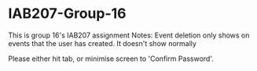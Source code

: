 # IAB207-Group-16
This is group 16's IAB207 assignment
Notes:
Event deletion only shows on events that the user has created. It doesn't show normally

Please either hit tab, or minimise screen to 'Confirm Password'.
